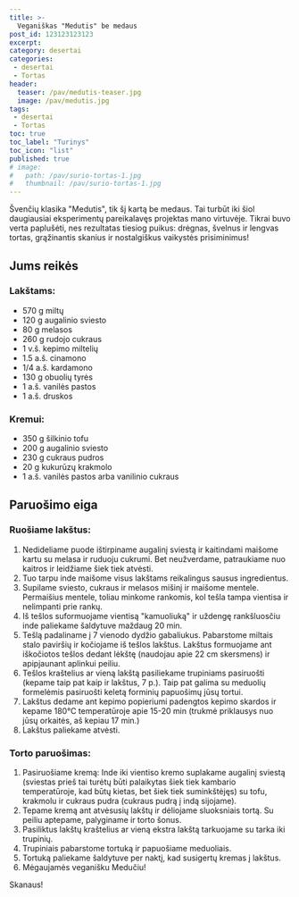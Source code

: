 ```yaml
---
title: >-
  Veganiškas "Medutis" be medaus
post_id: 123123123123
excerpt:
category: desertai
categories:
 - desertai
 - Tortas
header:
  teaser: /pav/medutis-teaser.jpg
  image: /pav/medutis.jpg
tags:
 - desertai
 - Tortas
toc: true
toc_label: "Turinys"
toc_icon: "list"
published: true
# image: 
#   path: /pav/surio-tortas-1.jpg
#   thumbnail: /pav/surio-tortas-1.jpg
---
```


Švenčių klasika "Medutis", tik šį kartą be medaus. Tai turbūt iki šiol daugiausiai eksperimentų pareikalavęs projektas mano virtuvėje. Tikrai buvo verta paplušėti, nes rezultatas tiesiog puikus: drėgnas, švelnus ir lengvas tortas, grąžinantis skanius ir nostalgiškus vaikystės prisiminimus!

## Jums reikės

### Lakštams:

* 570 g miltų
* 120 g augalinio sviesto
* 80 g melasos
* 260 g rudojo cukraus
* 1 v.š. kepimo miltelių
* 1.5 a.š. cinamono
* 1/4 a.š. kardamono
* 130 g obuolių tyrės
* 1 a.š. vanilės pastos
* 1 a.š. druskos

### Kremui:

* 350 g šilkinio tofu
* 200 g augalinio sviesto
* 230 g cukraus pudros
* 20 g kukurūzų krakmolo
* 1 a.š. vanilės pastos arba vanilinio cukraus

## Paruošimo eiga

### Ruošiame lakštus:
1. Nedideliame puode ištirpiname augalinį sviestą ir kaitindami maišome kartu su melasa ir ruduoju cukrumi. Bet neužverdame, patraukiame nuo kaitros ir leidžiame šiek tiek atvėsti.
2. Tuo tarpu inde maišome visus lakštams reikalingus sausus ingredientus.
3. Supilame sviesto, cukraus ir melasos mišinį ir maišome mentele. Permaišius mentele, toliau minkome rankomis, kol tešla tampa vientisa ir nelimpanti prie rankų.
4. Iš tešlos suformuojame vientisą "kamuoliuką" ir uždengę rankšluosčiu inde paliekame šaldytuve maždaug 20 min.
5. Tešlą padaliname į 7 vienodo dydžio gabaliukus. Pabarstome miltais stalo paviršių ir kočiojame iš tešlos lakštus. Lakštus formuojame ant iškočiotos tešlos dedant lėkštę (naudojau apie 22 cm skersmens) ir apipjaunant aplinkui peiliu.
6. Tešlos kraštelius ar vieną lakštą pasiliekame trupiniams pasiruošti (kepame taip pat kaip ir lakštus, 7 p.). Taip pat galima su meduolių formelėmis pasiruošti keletą forminių papuošimų jūsų tortui.
7. Lakštus dedame ant kepimo popieriumi padengtos kepimo skardos ir kepame 180°C temperatūroje apie 15-20 min (trukmė priklausys nuo jūsų orkaitės, aš kepiau 17 min.)
8. Lakštus paliekame atvėsti.

### Torto paruošimas:
1. Pasiruošiame kremą: Inde iki vientiso kremo suplakame augalinį sviestą (sviestas prieš tai turėtų būti palaikytas šiek tiek kambario temperatūroje, kad būtų kietas, bet šiek tiek suminkštėjęs) su tofu, krakmolu ir cukraus pudra (cukraus pudrą į indą sijojame).
9.  Tepame kremą ant atvėsusių lakštų ir dėliojame sluoksniais tortą. Su peiliu aptepame, palyginame ir torto šonus.
10. Pasiliktus lakštų kraštelius ar vieną ekstra lakštą tarkuojame su tarka iki trupinių.
11. Trupiniais pabarstome tortuką ir papuošiame meduoliais. 
12. Tortuką paliekame šaldytuve per naktį, kad susigertų kremas į lakštus. 
13. Mėgaujamės veganišku Medučiu!

Skanaus!
